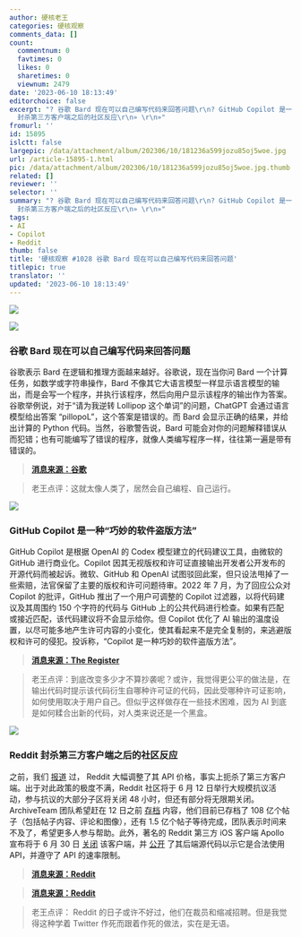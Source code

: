 ```yaml
---
author: 硬核老王
categories: 硬核观察
comments_data: []
count:
  commentnum: 0
  favtimes: 0
  likes: 0
  sharetimes: 0
  viewnum: 2479
date: '2023-06-10 18:13:49'
editorchoice: false
excerpt: "? 谷歌 Bard 现在可以自己编写代码来回答问题\r\n? GitHub Copilot 是一种“巧妙的软件盗版方法”\r\n? Reddit
  封杀第三方客户端之后的社区反应\r\n» \r\n»"
fromurl: ''
id: 15895
islctt: false
largepic: /data/attachment/album/202306/10/181236a599jozu85oj5woe.jpg
url: /article-15895-1.html
pic: /data/attachment/album/202306/10/181236a599jozu85oj5woe.jpg.thumb.jpg
related: []
reviewer: ''
selector: ''
summary: "? 谷歌 Bard 现在可以自己编写代码来回答问题\r\n? GitHub Copilot 是一种“巧妙的软件盗版方法”\r\n? Reddit
  封杀第三方客户端之后的社区反应\r\n» \r\n»"
tags:
- AI
- Copilot
- Reddit
thumb: false
title: '硬核观察 #1028 谷歌 Bard 现在可以自己编写代码来回答问题'
titlepic: true
translator: ''
updated: '2023-06-10 18:13:49'
---
```


![](/data/attachment/album/202306/10/181236a599jozu85oj5woe.jpg)


![](/data/attachment/album/202306/10/181256z143pkoppsb5csby.jpg)


### 谷歌 Bard 现在可以自己编写代码来回答问题


谷歌表示 Bard 在逻辑和推理方面越来越好。谷歌说，现在当你问 Bard 一个计算任务，如数学或字符串操作，Bard 不像其它大语言模型一样显示语言模型的输出，而是会写一个程序，并执行该程序，然后向用户显示该程序的输出作为答案。谷歌举例说，对于“请为我逆转 Lollipop 这个单词”的问题，ChatGPT 会通过语言模型给出答案 “pillopoL”，这个答案是错误的。而 Bard 会显示正确的结果，并给出计算的 Python 代码。当然，谷歌警告说，Bard 可能会对你的问题解释错误从而犯错；也有可能编写了错误的程序，就像人类编写程序一样，往往第一遍是带有错误的。



> 
> **[消息来源：谷歌](https://blog.google/technology/ai/bard-improved-reasoning-google-sheets-export/)**
> 
> 
> 



> 
> 老王点评：这就太像人类了，居然会自己编程、自己运行。
> 
> 
> 


![](/data/attachment/album/202306/10/181310f6l6u669ouv2pupv.jpg)


### GitHub Copilot 是一种“巧妙的软件盗版方法”


GitHub Copilot 是根据 OpenAI 的 Codex 模型建立的代码建议工具，由微软的 GitHub 进行商业化。Copilot 因其无视版权和许可证直接输出开发者公开发布的开源代码而被起诉。微软、GitHub 和 OpenAI 试图驳回此案，但只设法甩掉了一些索赔，法官保留了主要的版权和许可问题待审。2022 年 7 月，为了回应公众对 Copilot 的批评，GitHub 推出了一个用户可调整的 Copilot 过滤器，以将代码建议及其周围约 150 个字符的代码与 GitHub 上的公共代码进行检查。如果有匹配或接近匹配，该代码建议将不会显示给你。但 Copilot 优化了 AI 输出的温度设置，以尽可能多地产生许可内容的小变化，使其看起来不是完全复制的，来逃避版权和许可的侵犯。投诉称，“Copilot 是一种巧妙的软件盗版方法”。



> 
> **[消息来源：The Register](https://www.theregister.com/2023/06/09/github_copilot_lawsuit/)**
> 
> 
> 



> 
> 老王点评：到底改变多少才不算抄袭呢？或许，我觉得更公平的做法是，在输出代码时提示该代码衍生自哪种许可证的代码，因此受哪种许可证影响，如何使用取决于用户自己。但似乎这样做存在一些技术困难，因为 AI 到底是如何糅合出新的代码，对人类来说还是一个黑盒。
> 
> 
> 


![](/data/attachment/album/202306/10/181326p1oqytzzqs2s7quq.jpg)


### Reddit 封杀第三方客户端之后的社区反应


之前，我们 [报道](/article-15871-1.html) 过， Reddit 大幅调整了其 API 价格，事实上扼杀了第三方客户端。出于对此政策的极度不满，Reddit 社区将于 6 月 12 日举行大规模抗议活动，参与抗议的大部分子区将关闭 48 小时，但还有部分将无限期关闭。ArchiveTeam 团队希望赶在 12 日之前 [存档](https://www.reddit.com/r/DataHoarder/comments/142l1i0/archiveteam_has_saved_over_108_billion_reddit/) 内容，他们目前已存档了 108 亿个帖子（包括帖子内容、评论和图像），还有 1.5 亿个帖子等待完成，团队表示时间来不及了，希望更多人参与帮助。此外，著名的 Reddit 第三方 iOS 客户端 Apollo 宣布将于 6 月 30 日 [关闭](https://www.reddit.com/r/apolloapp/comments/144f6xm/apollo_will_close_down_on_june_30th_reddits/) 该客户端，并 [公开](https://github.com/christianselig/apollo-backend) 了其后端源代码以示它是合法使用 API，并遵守了 API 的速率限制。



> 
> **[消息来源：Reddit](https://www.reddit.com/r/DataHoarder/comments/142l1i0/archiveteam_has_saved_over_108_billion_reddit/)**
> 
> 
> 



> 
> **[消息来源：Reddit](https://www.reddit.com/r/apolloapp/comments/144f6xm/apollo_will_close_down_on_june_30th_reddits/)**
> 
> 
> 



> 
> 老王点评： Reddit 的日子或许不好过，他们在裁员和缩减招聘。但是我觉得这种学着 Twitter 作死而跟着作死的做法，实在是无语。
> 
> 
>